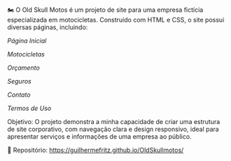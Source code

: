🏍️
O Old Skull Motos é um projeto de site  para uma empresa fictícia especializada em motocicletas. Construído com HTML e CSS, o site possui diversas páginas, incluindo:

*Página Inicial*

*Motocicletas*

*Orçamento*

*Seguros*

*Contato*

*Termos de Uso*

Objetivo:
O projeto demonstra a minha capacidade de criar uma estrutura de site corporativo, com navegação clara e design responsivo, ideal para apresentar serviços e informações de uma empresa ao público.

🔗 Repositório: https://guilhermefritz.github.io/OldSkullmotos/


